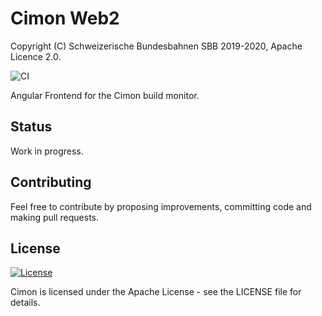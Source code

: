 # Cimon Web2
Copyright (C) Schweizerische Bundesbahnen SBB 2019-2020, Apache Licence 2.0.


![CI](https://github.com/SchweizerischeBundesbahnen/cimon_web2/workflows/Continuous%20Integration/badge.svg)

Angular Frontend for the Cimon build monitor.

## Status
Work in progress.

## Contributing

Feel free to contribute by proposing improvements, committing code and making pull requests.

## License

[![License](https://img.shields.io/badge/License-Apache%202.0-blue.svg)](https://opensource.org/licenses/Apache-2.0)

Cimon is licensed under the Apache License - see the LICENSE file for details.
